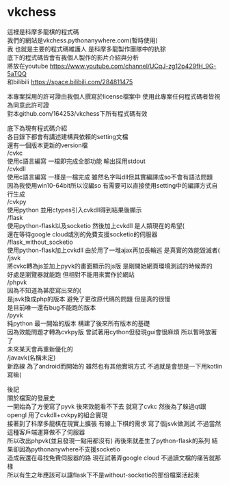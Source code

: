 # vkchess
這裡是科摩多龍棋的程式碼  
我們的網站是vkchess.pythonanywhere.com(暫時使用)  
我 也就是主要的程式碼維護人 是科摩多龍製作團隊中的犰狳  
底下的程式碼皆會有我個人製作的影片介紹與分析  
將放在youtube https://www.youtube.com/channel/UCqJ-zg12p429fH_9G-5aTQQ  
和bilibili https://space.bilibili.com/284811475  

本專案採用的許可證由我個人撰寫於license檔案中 使用此專案任何程式碼者皆視為同意此許可證  
對本github.com/164253/vkchess下所有程式碼有效  

底下為現有程式碼介紹  
各目錄下都會有講述建構與依賴的setting文檔  
還有一個版本更新的version檔  
/cvkc  
使用c語言編寫 一檔即完成全部功能 輸出採用stdout  
/cvkdll  
使用c語言編寫 一樣是一檔完成 雖然名字叫dll但其實編譯成so不會有語法問題  
因為我使用win10-64bit所以沒編so 有需要可以直接使用setting中的編譯方式自行生成  
/cvkpy  
使用python 並用ctypes引入cvkdll得到結果後顯示  
/flask  
使用python-flask以及socketio 然後加上cvkdll 是人類現在的希望(  
還在等待google cloud或別的免費支援socketio的伺服器  
/flask_without_socketio  
使用python-flask加上cvkdll 由於用了一堆ajax再加長輪巡 是真實的效能毀滅者(  
/jsvk  
將cvkc轉為js並加上pyvk的畫面顯示的js版 是剛開始網頁環境測試的時候弄的  
好處是瀏覽器就能跑 但相對不能用來實作於網站  
/phpvk  
因為不知道為甚麼寫出來的(  
是jsvk換成php的版本 避免了更改原代碼的問題 但是真的很慢  
是目前唯一還有bug不能跑的版本  
/pyvk  
純python 最一開始的版本 構建了後來所有版本的基礎  
因為效能問題才轉為cvkpy版 曾試著用cython但發現gui會很麻煩 所以暫時放著了  
未來某天會再重新優化的  
/javavk(名稱未定)  
新路線 為了android而開始的 雖然也有其他實現方式 不過就是會想是一下用kotlin寫嘛(  

後記  
關於檔案的發展史  
一開始為了方便寫了pyvk 後來效能看不下去 就寫了cvkc 然後為了躲過qt跟opengl 用了cvkdll+cvkpy的組合實現  
接著到了科摩多龍棋在現實上擴張 有線上下棋的需求 寫了個jsvk做測試 不過當然這種客戶端運算做不了伺服器  
所以改出phpvk(並且發現一點用都沒有) 再後來就產生了python-flask的系列 結果卻因為pythonanywhere不支援socketio  
造成我還在尋找免費伺服器的路 現在試著弄google cloud 不過讀文檔的痛苦就那樣  
所以有生之年應該可以讓flask下不是without-socketio的那份檔案活起來  
